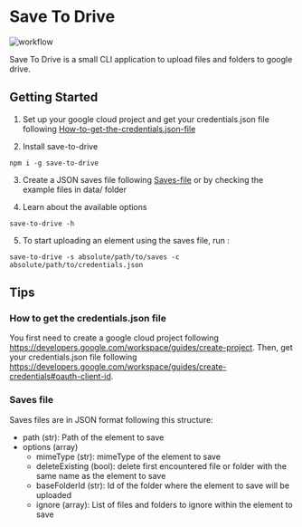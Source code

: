 # Save To Drive

![workflow](https://github.com/Mozenn/save-to-drive/actions/workflows/publish.yml/badge.svg)

Save To Drive is a small CLI application to upload files and folders to google drive.

## Getting Started

1. Set up your google cloud project and get your credentials.json file following [How-to-get-the-credentials.json-file](#How-to-get-the-credentials.json-file)

2. Install save-to-drive

```console
npm i -g save-to-drive
```

3. Create a JSON saves file following [Saves-file](#Saves-file) or by checking the example files in data/ folder

4. Learn about the available options

```console
save-to-drive -h
```

5. To start uploading an element using the saves file, run :

```console
save-to-drive -s absolute/path/to/saves -c absolute/path/to/credentials.json
```

## Tips

### How to get the credentials.json file

You first need to create a google cloud project following https://developers.google.com/workspace/guides/create-project.
Then, get your credentials.json file following https://developers.google.com/workspace/guides/create-credentials#oauth-client-id.

### Saves file

Saves files are in JSON format following this structure:

- path (str): Path of the element to save
- options (array)
  - mimeType (str): mimeType of the element to save
  - deleteExisting (bool): delete first encountered file or folder with the same name as the element to save
  - baseFolderId (str): Id of the folder where the element to save will be uploaded
  - ignore (array): List of files and folders to ignore within the element to save
